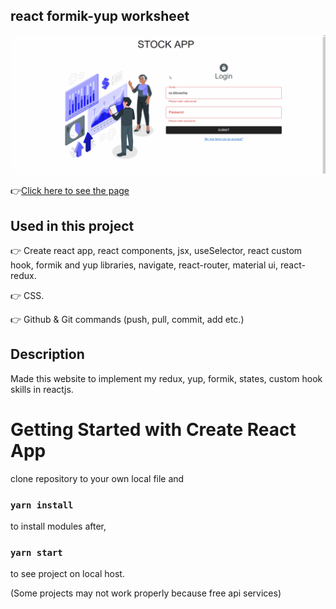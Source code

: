 ## react formik-yup worksheet
![Animation](https://github.com/bbluechip/formik-yup-worksheet/blob/master/formik-yup.gif)


👉[Click here to see the page](https://formik-yup-worksheet.vercel.app/)


## Used in this project
👉 Create react app, react components, jsx, useSelector, react custom hook, formik and yup libraries, navigate, react-router, material ui, react-redux.

👉 CSS.

👉 Github & Git commands (push, pull, commit, add etc.)

## Description
Made this website to implement my redux, yup, formik, states, custom hook skills in reactjs.

# Getting Started with Create React App
clone repository to your own local file and

### `yarn install`

to install modules after,

### `yarn start`

to see project on local host. 

(Some projects may not work properly because free api services)

